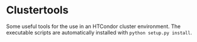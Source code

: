 # Clustertools

Some useful tools for the use in an HTCondor cluster environment. The executable
scripts are automatically installed with `python setup.py install`.
